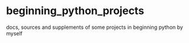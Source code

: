 # beginning_python_projects
docs, sources and supplements of some projects in beginning python by myself

